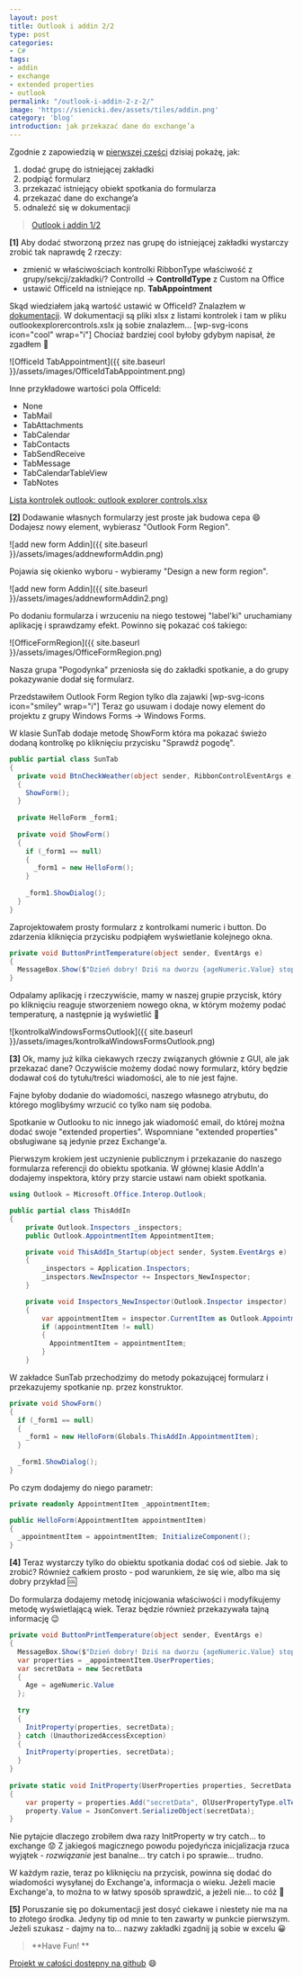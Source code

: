```yaml
---
layout: post
title: Outlook i addin 2/2
type: post
categories:
- C#
tags:
- addin
- exchange
- extended properties
- outlook
permalink: "/outlook-i-addin-2-z-2/"
image: 'https://sienicki.dev/assets/tiles/addin.png'
category: 'blog' 
introduction: jak przekazać dane do exchange’a
---
```

Zgodnie z zapowiedzią w [pierwszej części](http://sienicki.org/outlook-i-addin-1-z-2/ "Outlook i addin 1/2") dzisiaj pokażę, jak:

1. dodać grupę do istniejącej zakładki
2. podpiąć formularz
3. przekazać istniejący obiekt spotkania do formularza
4. przekazać dane do exchange’a
5. odnaleźć się w dokumentacji

> [Outlook i addin 1/2](http://sienicki.dev/outlook-i-addin-1-z-2/)

**[1]** Aby dodać stworzoną przez nas grupę do istniejącej zakładki wystarczy zrobić tak naprawdę 2 rzeczy:

- zmienić w właściwościach kontrolki RibbonType właściwość z grupy/sekcji/zakładki/? ControlId  -> **ControlIdType**  z Custom na Office
- ustawić OfficeId na istniejące np. **TabAppointment**

Skąd wiedziałem jaką wartość ustawić w OfficeId? Znalazłem w [dokumentacji](http://www.microsoft.com/en-us/download/details.aspx?id=36798). W dokumentacji są pliki xlsx z listami kontrolek i tam w pliku outlookexplorercontrols.xslx ją sobie znalazłem... [wp-svg-icons icon="cool" wrap="i"] Chociaż bardziej cool byłoby gdybym napisał, że zgadłem :tongue:

![OfficeId TabAppointment]({{ site.baseurl }}/assets/images/OfficeIdTabAppointment.png)

Inne przykładowe wartości pola OfficeId:

- None
- TabMail
- TabAttachments
- TabCalendar
- TabContacts
- TabSendReceive
- TabMessage
- TabCalendarTableView
- TabNotes

[Lista kontrolek outlook: outlook explorer controls.xlsx](http://sienicki.dev/assets/xlsx/outlookexplorercontrols.xlsx)

**[2]** Dodawanie własnych formularzy jest proste jak budowa cepa :smile: 
Dodajesz nowy element, wybierasz "Outlook Form Region".

![add new form Addin]({{ site.baseurl }}/assets/images/addnewformAddin.png)

Pojawia się okienko wyboru - wybieramy "Design a new form region".

![add new form Addin]({{ site.baseurl }}/assets/images/addnewformAddin2.png)

Po dodaniu formularza i wrzuceniu na niego testowej "label'ki" uruchamiany aplikację i sprawdzamy efekt. Powinno się pokazać coś takiego:

![OfficeFormRegion]({{ site.baseurl }}/assets/images/OfficeFormRegion.png)

Nasza grupa "Pogodynka" przeniosła się do zakładki spotkanie, a do grupy pokazywanie dodał się formularz.

Przedstawiłem Outlook Form Region tylko dla zajawki [wp-svg-icons icon="smiley" wrap="i"] Teraz go usuwam i dodaje nowy element do projektu z grupy Windows Forms  -> Windows Forms.

W klasie SunTab dodaje metodę ShowForm która ma pokazać świeżo dodaną kontrolkę po kliknięciu przycisku "Sprawdź pogodę".

```csharp
public partial class SunTab 
{ 
  private void BtnCheckWeather(object sender, RibbonControlEventArgs e) 
  { 
    ShowForm(); 
  } 
  
  private HelloForm _form1; 
  
  private void ShowForm() 
  { 
    if (_form1 == null) 
    { 
      _form1 = new HelloForm(); 
    } 
    
    _form1.ShowDialog(); 
  } 
}
```
Zaprojektowałem prosty formularz z kontrolkami numeric i button. 
Do zdarzenia kliknięcia przycisku podpiąłem wyświetlanie kolejnego okna.

```csharp
private void ButtonPrintTemperature(object sender, EventArgs e) 
{ 
  MessageBox.Show($"Dzień dobry! Dziś na dworzu {ageNumeric.Value} stopni :)"); 
}
```

Odpalamy aplikację i rzeczywiście, mamy w naszej grupie przycisk, 
który po kliknięciu reaguje stworzeniem nowego okna, 
w którym możemy podać temperaturę, a następnie ją wyświetlić :tongue:

![kontrolkaWindowsFormsOutlook]({{ site.baseurl }}/assets/images/kontrolkaWindowsFormsOutlook.png)

**[3]** Ok, mamy już kilka ciekawych rzeczy związanych głównie z GUI, ale jak przekazać dane? 
Oczywiście możemy dodać nowy formularz, który będzie dodawał coś do tytułu/treści wiadomości, ale to nie jest fajne.

Fajne byłoby dodanie do wiadomości, naszego własnego atrybutu, do którego moglibyśmy wrzucić co tylko nam się podoba.

Spotkanie w Outlooku to nic innego jak wiadomość email, do której można dodać swoje "extended properties".
Wspomniane "extended properties" obsługiwane są jedynie przez Exchange'a.

Pierwszym krokiem jest uczynienie publicznym i przekazanie do naszego formularza referencji do obiektu spotkania.
W głównej klasie AddIn'a dodajemy inspektora, który przy starcie ustawi nam obiekt spotkania.

```csharp
using Outlook = Microsoft.Office.Interop.Outlook; 

public partial class ThisAddIn 
{ 
    private Outlook.Inspectors _inspectors; 
    public Outlook.AppointmentItem AppointmentItem; 

    private void ThisAddIn_Startup(object sender, System.EventArgs e) 
    { 
        _inspectors = Application.Inspectors;
        _inspectors.NewInspector += Inspectors_NewInspector;
    } 

    private void Inspectors_NewInspector(Outlook.Inspector inspector) 
    { 
        var appointmentItem = inspector.CurrentItem as Outlook.AppointmentItem; 
        if (appointmentItem != null) 
        { 
          AppointmentItem = appointmentItem; 
        } 
    }
```
W zakładce SunTab przechodzimy do metody pokazującej formularz i przekazujemy spotkanie np. przez konstruktor.

```csharp
private void ShowForm() 
{ 
  if (_form1 == null) 
  { 
    _form1 = new HelloForm(Globals.ThisAddIn.AppointmentItem); 
  } 
  
  _form1.ShowDialog(); 
}
```

Po czym dodajemy do niego parametr:

```csharp
private readonly AppointmentItem _appointmentItem; 

public HelloForm(AppointmentItem appointmentItem) 
{ 
  _appointmentItem = appointmentItem; InitializeComponent(); 
}
```
**[4]**  Teraz wystarczy tylko do obiektu spotkania dodać coś od siebie. Jak to zrobić? 
Również całkiem prosto - pod warunkiem, że się wie, albo ma się dobry przykład :cool:

Do formularza dodajemy metodę inicjowania właściwości i modyfikujemy metodę wyświetlającą wiek. 
Teraz będzie również przekazywała tajną informację :wink:

```csharp
private void ButtonPrintTemperature(object sender, EventArgs e) 
{ 
  MessageBox.Show($"Dzień dobry! Dziś na dworzu {ageNumeric.Value} stopni :)"); 
  var properties = _appointmentItem.UserProperties; 
  var secretData = new SecretData 
  { 
    Age = ageNumeric.Value 
  }; 
  
  try 
  { 
    InitProperty(properties, secretData); 
  } catch (UnauthorizedAccessException) 
  { 
    InitProperty(properties, secretData); 
  } 
} 
  
private static void InitProperty(UserProperties properties, SecretData secretData) 
{ 
    var property = properties.Add("secretData", OlUserPropertyType.olText); 
    property.Value = JsonConvert.SerializeObject(secretData); 
}
```

Nie pytajcie dlaczego zrobiłem dwa razy InitProperty w try catch... to exchange :worried: 
Z jakiegoś magicznego powodu pojedyńcza inicjalizacja rzuca wyjątek - _rozwiązanie_ jest banalne... try catch i po sprawie... trudno.

W każdym razie, teraz po kliknięciu na przycisk, powinna się dodać do wiadomości wysyłanej do Exchange'a, informacja o wieku. 
Jeżeli macie Exchange'a, to można to w łatwy sposób sprawdzić, a jeżeli nie... to cóż :tongue:

**[5]** Poruszanie się po dokumentacji jest dosyć ciekawe i niestety nie ma na to złotego środka. 
Jedyny tip od mnie to ten zawarty w punkcie pierwszym. 
Jeżeli szukasz - dajmy na to... nazwy zakładki zgadnij ją sobie w excelu :grinning:

> **Have Fun! **

[Projekt w całości dostępny na github](http://github.com/asienicki/HelloAddin) :smile: